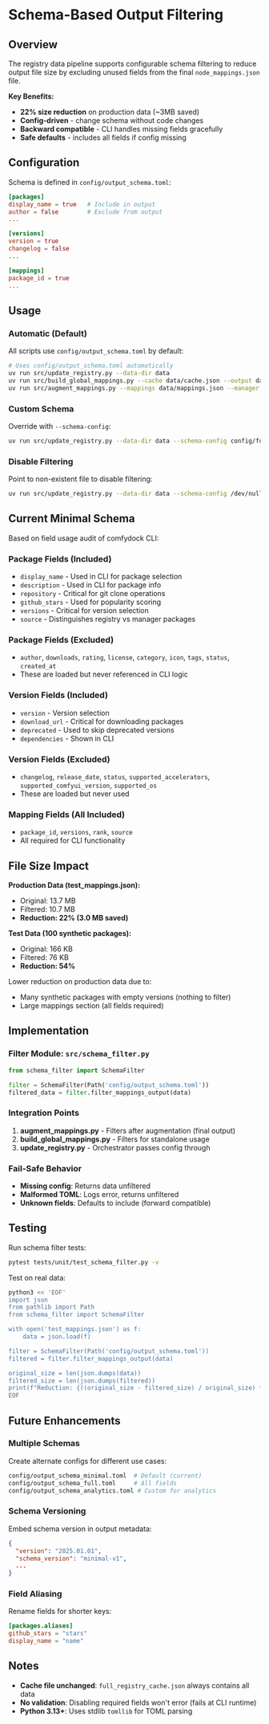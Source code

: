 # Schema-Based Output Filtering

## Overview

The registry data pipeline supports configurable schema filtering to reduce output file size by excluding unused fields from the final `node_mappings.json` file.

**Key Benefits:**
- **22% size reduction** on production data (~3MB saved)
- **Config-driven** - change schema without code changes
- **Backward compatible** - CLI handles missing fields gracefully
- **Safe defaults** - includes all fields if config missing

## Configuration

Schema is defined in `config/output_schema.toml`:

```toml
[packages]
display_name = true   # Include in output
author = false        # Exclude from output
...

[versions]
version = true
changelog = false
...

[mappings]
package_id = true
...
```

## Usage

### Automatic (Default)

All scripts use `config/output_schema.toml` by default:

```bash
# Uses config/output_schema.toml automatically
uv run src/update_registry.py --data-dir data
uv run src/build_global_mappings.py --cache data/cache.json --output data/mappings.json
uv run src/augment_mappings.py --mappings data/mappings.json --manager data/manager.json
```

### Custom Schema

Override with `--schema-config`:

```bash
uv run src/update_registry.py --data-dir data --schema-config config/full_schema.toml
```

### Disable Filtering

Point to non-existent file to disable filtering:

```bash
uv run src/update_registry.py --data-dir data --schema-config /dev/null
```

## Current Minimal Schema

Based on field usage audit of comfydock CLI:

### Package Fields (Included)
- `display_name` - Used in CLI for package selection
- `description` - Used in CLI for package info
- `repository` - Critical for git clone operations
- `github_stars` - Used for popularity scoring
- `versions` - Critical for version selection
- `source` - Distinguishes registry vs manager packages

### Package Fields (Excluded)
- `author`, `downloads`, `rating`, `license`, `category`, `icon`, `tags`, `status`, `created_at`
- These are loaded but never referenced in CLI logic

### Version Fields (Included)
- `version` - Version selection
- `download_url` - Critical for downloading packages
- `deprecated` - Used to skip deprecated versions
- `dependencies` - Shown in CLI

### Version Fields (Excluded)
- `changelog`, `release_date`, `status`, `supported_accelerators`, `supported_comfyui_version`, `supported_os`
- These are loaded but never used

### Mapping Fields (All Included)
- `package_id`, `versions`, `rank`, `source`
- All required for CLI functionality

## File Size Impact

**Production Data (test_mappings.json):**
- Original: 13.7 MB
- Filtered: 10.7 MB
- **Reduction: 22% (3.0 MB saved)**

**Test Data (100 synthetic packages):**
- Original: 166 KB
- Filtered: 76 KB
- **Reduction: 54%**

Lower reduction on production data due to:
- Many synthetic packages with empty versions (nothing to filter)
- Large mappings section (all fields required)

## Implementation

### Filter Module: `src/schema_filter.py`

```python
from schema_filter import SchemaFilter

filter = SchemaFilter(Path('config/output_schema.toml'))
filtered_data = filter.filter_mappings_output(data)
```

### Integration Points

1. **augment_mappings.py** - Filters after augmentation (final output)
2. **build_global_mappings.py** - Filters for standalone usage
3. **update_registry.py** - Orchestrator passes config through

### Fail-Safe Behavior

- **Missing config**: Returns data unfiltered
- **Malformed TOML**: Logs error, returns unfiltered
- **Unknown fields**: Defaults to include (forward compatible)

## Testing

Run schema filter tests:

```bash
pytest tests/unit/test_schema_filter.py -v
```

Test on real data:

```bash
python3 << 'EOF'
import json
from pathlib import Path
from schema_filter import SchemaFilter

with open('test_mappings.json') as f:
    data = json.load(f)

filter = SchemaFilter(Path('config/output_schema.toml'))
filtered = filter.filter_mappings_output(data)

original_size = len(json.dumps(data))
filtered_size = len(json.dumps(filtered))
print(f"Reduction: {((original_size - filtered_size) / original_size) * 100:.1f}%")
EOF
```

## Future Enhancements

### Multiple Schemas

Create alternate configs for different use cases:

```bash
config/output_schema_minimal.toml  # Default (current)
config/output_schema_full.toml     # All fields
config/output_schema_analytics.toml # Custom for analytics
```

### Schema Versioning

Embed schema version in output metadata:

```json
{
  "version": "2025.01.01",
  "schema_version": "minimal-v1",
  ...
}
```

### Field Aliasing

Rename fields for shorter keys:

```toml
[packages.aliases]
github_stars = "stars"
display_name = "name"
```

## Notes

- **Cache file unchanged**: `full_registry_cache.json` always contains all data
- **No validation**: Disabling required fields won't error (fails at CLI runtime)
- **Python 3.13+**: Uses stdlib `tomllib` for TOML parsing
